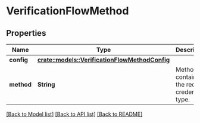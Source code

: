 # VerificationFlowMethod

## Properties

Name | Type | Description | Notes
------------ | ------------- | ------------- | -------------
**config** | [**crate::models::VerificationFlowMethodConfig**](verificationFlowMethodConfig.md) |  | 
**method** | **String** | Method contains the request credentials type. | 

[[Back to Model list]](../README.md#documentation-for-models) [[Back to API list]](../README.md#documentation-for-api-endpoints) [[Back to README]](../README.md)


